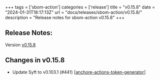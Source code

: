 +++
tags = ['sbom-action']
categories = ['release']
title = "v0.15.8"
date = "2024-01-31T18:17:13Z"
url = "docs/releases/sbom-action/v0.15.8/"
description = "Release notes for sbom-action v0.15.8"
+++

## Release Notes:
Version [v0.15.8](https://github.com/anchore/sbom-action/releases/tag/v0.15.8)

## Changes in v0.15.8

- Update Syft to v0.103.1 (#441) [[anchore-actions-token-generator](https://github.com/anchore-actions-token-generator)]
